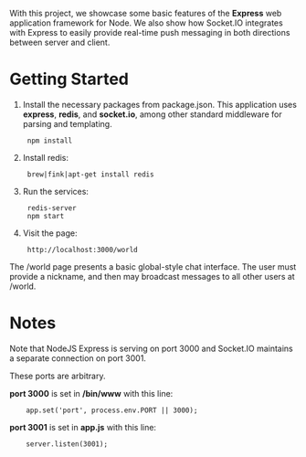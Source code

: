 With this project, we showcase some basic features of the **Express** web application framework for Node.  We also show how Socket.IO integrates with Express to easily provide real-time push messaging in both directions between server and client.

# Getting Started

1. Install the necessary packages from package.json. This application uses **express**, **redis**, and **socket.io**, among other standard middleware for parsing and templating.

		npm install 

2. Install redis:

		brew|fink|apt-get install redis

2. Run the services:
	
		redis-server
		npm start

3. Visit the page:

		http://localhost:3000/world

The /world page presents a basic global-style chat interface. The user must provide a nickname, and then may broadcast messages to all other users at /world. 

# Notes

Note that NodeJS Express is serving on port 3000 and Socket.IO maintains a separate connection on port 3001.  

These ports are arbitrary.  

**port 3000** is set in **/bin/www** with this line:

		app.set('port', process.env.PORT || 3000);

**port 3001** is set in **app.js** with this line:

		server.listen(3001);

